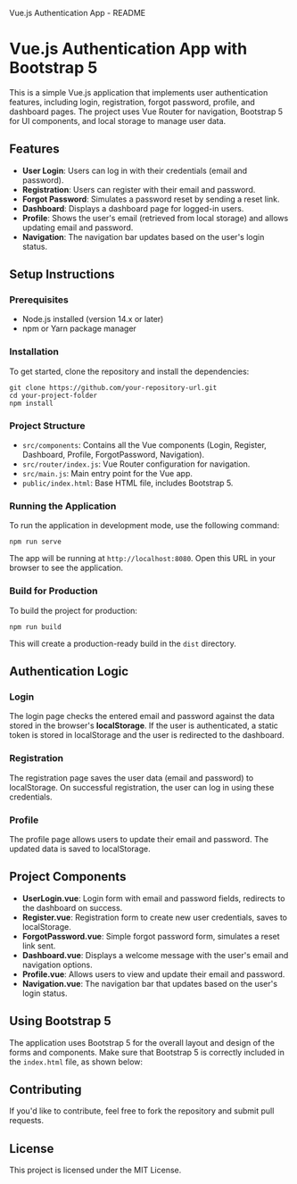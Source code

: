   Vue.js Authentication App - README

Vue.js Authentication App with Bootstrap 5
==========================================

This is a simple Vue.js application that implements user authentication features, including login, registration, forgot password, profile, and dashboard pages. The project uses Vue Router for navigation, Bootstrap 5 for UI components, and local storage to manage user data.

Features
--------

*   **User Login**: Users can log in with their credentials (email and password).
*   **Registration**: Users can register with their email and password.
*   **Forgot Password**: Simulates a password reset by sending a reset link.
*   **Dashboard**: Displays a dashboard page for logged-in users.
*   **Profile**: Shows the user's email (retrieved from local storage) and allows updating email and password.
*   **Navigation**: The navigation bar updates based on the user's login status.

Setup Instructions
------------------

### Prerequisites

*   Node.js installed (version 14.x or later)
*   npm or Yarn package manager

### Installation

To get started, clone the repository and install the dependencies:

    
    git clone https://github.com/your-repository-url.git
    cd your-project-folder
    npm install
    

### Project Structure

*   `src/components`: Contains all the Vue components (Login, Register, Dashboard, Profile, ForgotPassword, Navigation).
*   `src/router/index.js`: Vue Router configuration for navigation.
*   `src/main.js`: Main entry point for the Vue app.
*   `public/index.html`: Base HTML file, includes Bootstrap 5.

### Running the Application

To run the application in development mode, use the following command:

    
    npm run serve
    

The app will be running at `http://localhost:8080`. Open this URL in your browser to see the application.

### Build for Production

To build the project for production:

    
    npm run build
    

This will create a production-ready build in the `dist` directory.

Authentication Logic
--------------------

### Login

The login page checks the entered email and password against the data stored in the browser's **localStorage**. If the user is authenticated, a static token is stored in localStorage and the user is redirected to the dashboard.

### Registration

The registration page saves the user data (email and password) to localStorage. On successful registration, the user can log in using these credentials.

### Profile

The profile page allows users to update their email and password. The updated data is saved to localStorage.

Project Components
------------------

*   **UserLogin.vue**: Login form with email and password fields, redirects to the dashboard on success.
*   **Register.vue**: Registration form to create new user credentials, saves to localStorage.
*   **ForgotPassword.vue**: Simple forgot password form, simulates a reset link sent.
*   **Dashboard.vue**: Displays a welcome message with the user's email and navigation options.
*   **Profile.vue**: Allows users to view and update their email and password.
*   **Navigation.vue**: The navigation bar that updates based on the user's login status.

Using Bootstrap 5
-----------------

The application uses Bootstrap 5 for the overall layout and design of the forms and components. Make sure that Bootstrap 5 is correctly included in the `index.html` file, as shown below:

    
    
    
    

Contributing
------------

If you'd like to contribute, feel free to fork the repository and submit pull requests.

License
-------

This project is licensed under the MIT License.